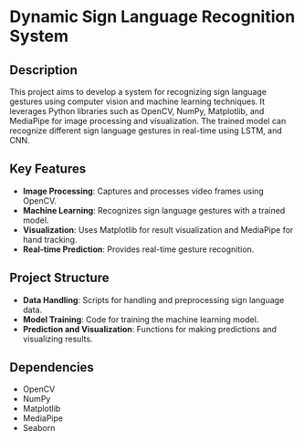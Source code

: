 # Dynamic Sign Language Recognition System

## Description

This project aims to develop a system for recognizing sign language gestures using computer vision and machine learning techniques. It leverages Python libraries such as OpenCV, NumPy, Matplotlib, and MediaPipe for image processing and visualization. The trained model can recognize different sign language gestures in real-time using LSTM, and CNN.

## Key Features

- **Image Processing**: Captures and processes video frames using OpenCV.
- **Machine Learning**: Recognizes sign language gestures with a trained model.
- **Visualization**: Uses Matplotlib for result visualization and MediaPipe for hand tracking.
- **Real-time Prediction**: Provides real-time gesture recognition.

## Project Structure

- **Data Handling**: Scripts for handling and preprocessing sign language data.
- **Model Training**: Code for training the machine learning model.
- **Prediction and Visualization**: Functions for making predictions and visualizing results.

## Dependencies

- OpenCV
- NumPy
- Matplotlib
- MediaPipe
- Seaborn
